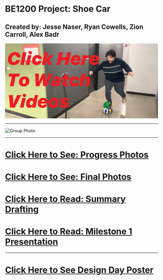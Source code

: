 # BE1200 Project: Shoe Car
## Created by: Jesse Naser, Ryan Cowells, Zion Carroll, Alex Badr

[![Watch on YouTube](watch.png)](https://www.youtube.com/watch?v=fS1Hwe2q4Qo&list=PLjh9v2o8VzY1Sot727JJ6v3M8E6M4eveT)

---

![Group Photo](https://cdn.shoecar.net/S8.T3.shoecar.GroupPhoto.JPG)

---

# [Click Here to See: Progress Photos](progress-photos)

# [Click Here to See: Final Photos](final-photos)

# [Click Here to Read: Summary Drafting](https://cdn.shoecar.net/S8.T3.shoecar.Summary.pdf)

# [Click Here to Read: Milestone 1 Presentation](https://cdn.shoecar.net/S8.T3.shoecar.pres.pdf)

---

# [Click Here to See Design Day Poster](https://cdn.shoecar.net/S8_G3_Final_Project.Lenn.pdf)